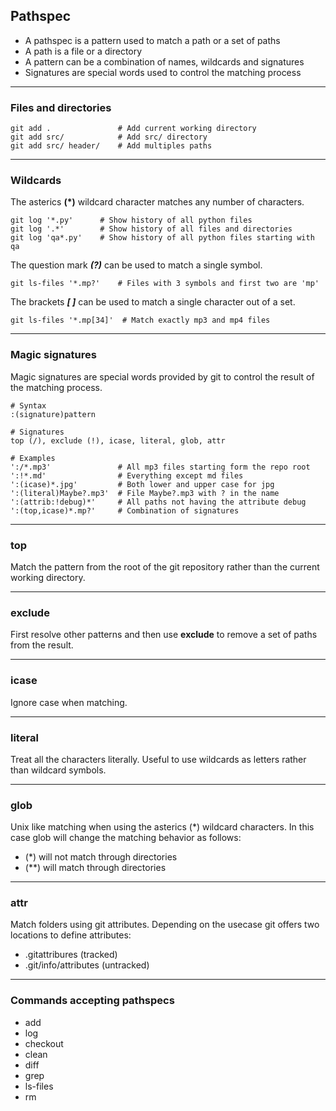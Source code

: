 ## Pathspec

- A pathspec is a pattern used to match a path or a set of paths
- A path is a file or a directory
- A pattern can be a combination of names, wildcards and signatures
- Signatures are special words used to control the matching process

-------------------------------------------------------------------------------
### Files and directories

```
git add .               # Add current working directory
git add src/            # Add src/ directory  
git add src/ header/    # Add multiples paths
```

-------------------------------------------------------------------------------
### Wildcards

The asterics **(\*)** wildcard character matches any number of characters.

```
git log '*.py'      # Show history of all python files
git log '.*'        # Show history of all files and directories
git log 'qa*.py'    # Show history of all python files starting with qa 
```

The question mark ***(?)*** can be used to match a single symbol.

```
git ls-files '*.mp?'    # Files with 3 symbols and first two are 'mp'
```

The brackets ***[ ]*** can be used to match a single character out of a set. 

```
git ls-files '*.mp[34]'  # Match exactly mp3 and mp4 files
```

-------------------------------------------------------------------------------
### Magic signatures
Magic signatures are special words provided by git to control the 
result of the matching process. 

```shell
# Syntax
:(signature)pattern

# Signatures
top (/), exclude (!), icase, literal, glob, attr
  
# Examples
':/*.mp3'               # All mp3 files starting form the repo root 
':!*.md'                # Everything except md files
':(icase)*.jpg'         # Both lower and upper case for jpg
':(literal)Maybe?.mp3'  # File Maybe?.mp3 with ? in the name
':(attrib:!debug)*'     # All paths not having the attribute debug
':(top,icase)*.mp?'     # Combination of signatures   
```

-------------------------------------------------------------------------------
### top
Match the pattern from the root of the git repository rather than the 
current working directory.

-------------------------------------------------------------------------------
### exclude
First resolve other patterns and then use **exclude** to remove a set of 
paths from the result.

-------------------------------------------------------------------------------
### icase
Ignore case when matching.

-------------------------------------------------------------------------------
### literal
Treat all the characters literally. Useful to use wildcards as letters 
rather than wildcard symbols.

-------------------------------------------------------------------------------
### glob
Unix like matching when using the asterics (*) wildcard characters. In this 
case glob will change the matching behavior as follows:

- (*) will not match through directories
- (**) will match through directories

-------------------------------------------------------------------------------
### attr
Match folders using git attributes. Depending on the usecase git offers two 
locations to define attributes:

- .gitattribures (tracked)
- .git/info/attributes (untracked)

-------------------------------------------------------------------------------
### Commands accepting pathspecs

- add
- log
- checkout
- clean
- diff
- grep
- ls-files
- rm
